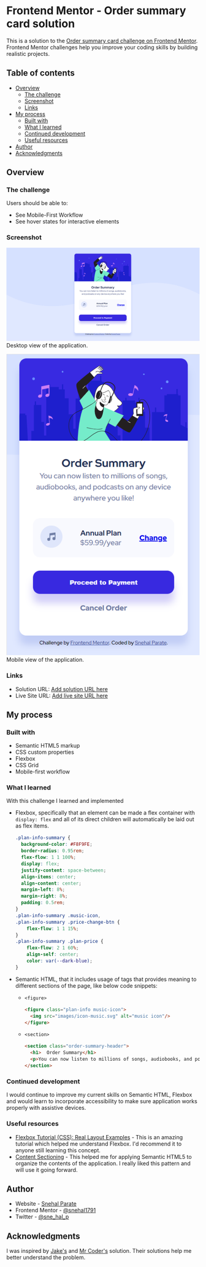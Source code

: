 # Frontend Mentor - Order summary card solution

This is a solution to the [Order summary card challenge on Frontend Mentor](https://www.frontendmentor.io/challenges/order-summary-component-QlPmajDUj). Frontend Mentor challenges help you improve your coding skills by building realistic projects. 

## Table of contents

- [Overview](#overview)
  - [The challenge](#the-challenge)
  - [Screenshot](#screenshot)
  - [Links](#links)
- [My process](#my-process)
  - [Built with](#built-with)
  - [What I learned](#what-i-learned)
  - [Continued development](#continued-development)
  - [Useful resources](#useful-resources)
- [Author](#author)
- [Acknowledgments](#acknowledgments)


## Overview

### The challenge

Users should be able to:
- See Mobile-First Workflow
- See hover states for interactive elements

### Screenshot

![Deskstop](./images/desktopLive.png)
Desktop view of the application.

![Mobile](./images/mobileLive.png)
Mobile view of the application.


### Links

- Solution URL: [Add solution URL here](https://github.com/snehal1791/order-summary-component-main)
- Live Site URL: [Add live site URL here](https://snehal1791.github.io/order-summary-component-main/)

## My process

### Built with

- Semantic HTML5 markup
- CSS custom properties
- Flexbox
- CSS Grid
- Mobile-first workflow

### What I learned

With this challenge I learned and implemented 
- Flexbox, specifically that an element can be made a flex container with `display: flex` and all of its direct children will automatically be laid out as flex items.

  ```css
  .plan-info-summary {
    background-color: #F8F9FE;
    border-radius: 0.95rem;
    flex-flow: 1 1 100%;
    display: flex;
    justify-content: space-between;
    align-items: center;
    align-content: center;
    margin-left: 8%;
    margin-right: 8%;
    padding: 0.5rem;
  }
  .plan-info-summary .music-icon,
  .plan-info-summary .price-change-btn {
      flex-flow: 1 1 15%;
  }
  .plan-info-summary .plan-price {
      flex-flow: 2 1 60%;
      align-self: center;
      color: var(--dark-blue);
  }
  ```

- Semantic HTML, that it includes usage of tags that provides meaning to different sections of the page, like below code snippets:

  - `<figure>`
    ```html
    <figure class="plan-info music-icon">
      <img src="images/icon-music.svg" alt="music icon"/>
    </figure>
    ```
  - `<section>`
    ```html
    <section class="order-summary-header">
      <h1>  Order Summary</h1>
      <p>You can now listen to millions of songs, audiobooks, and podcasts on any device anywhere you like!</p>
    </section>
    ```

### Continued development

I would continue to improve my current skills on Semantic HTML, Flexbox and would learn to incorporate accessibility to make sure application works properly with assistive devices.

### Useful resources

- [Flexbox Tutorial (CSS): Real Layout Examples](https://www.youtube.com/watch?v=k32voqQhODc) - This is an amazing tutorial which helped me understand Flexbox. I'd recommend it to anyone still learning this concept.
- [Content Sectioning](https://developer.mozilla.org/en-US/docs/Web/HTML/Element#content_sectioning) - This helped me for applying Semantic HTML5 to organize the contents of the application. I really liked this pattern and will use it going forward.


## Author

- Website - [Snehal Parate](https://snehal1791.github.io/portfolio/)
- Frontend Mentor - [@snehal1791](https://www.frontendmentor.io/profile/snehal1791)
- Twitter - [@sne_hal_p](https://twitter.com/sne_hal_p)


## Acknowledgments

I was inspired by [Jake's](https://github.com/jakedesign/order-summary) and [Mr Coder's](https://www.youtube.com/watch?v=rCBYZ7xn-us) solution.
Their solutions help me better understand the problem.